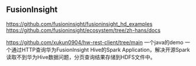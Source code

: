 ## FusionInsight

https://github.com/fusioninsight/fusioninsight_hd_examples
https://github.com/fusioninsight/ecosystem/tree/zh-hans/docs

https://github.com/xukun0904/hw-rest-client/tree/main
一个java的demo
一个通过HTTP查询华为FusionInsight Hive的Spark Application，解决开源Spark读取不到华为Hive数据问题，分页查询结果存储到HDFS文件中。
